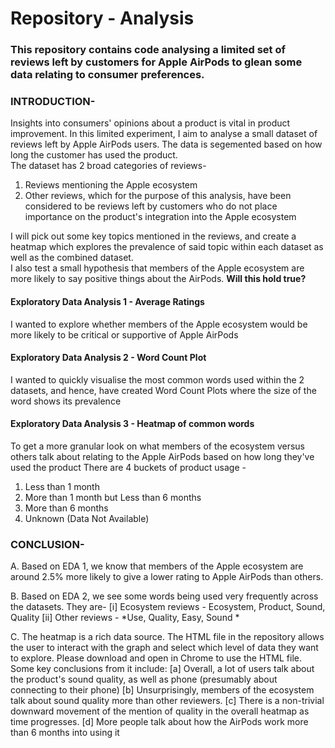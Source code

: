 # Repository - Analysis

### This repository contains code analysing a limited set of reviews left by customers for Apple AirPods to glean some data relating to consumer preferences.

### INTRODUCTION-
Insights into consumers' opinions about a product is vital in product improvement. In this limited experiment, I aim to analyse a small dataset of reviews left by Apple AirPods users. The data is segemented based on how long the customer has used the product. <br> 
The dataset has 2 broad categories of reviews- <br>
1. Reviews mentioning the Apple ecosystem <br>
2. Other reviews, which for the purpose of this analysis, have been considered to be reviews left by customers who do not place importance on the product's integration into the Apple ecosystem <br>


I will pick out some key topics mentioned in the reviews, and create a heatmap which explores the prevalence of said topic within each dataset as well as the combined dataset. <br>
I also test a small hypothesis that members of the Apple ecosystem are more likely to say positive things about the AirPods. **Will this hold true?** <br>

#### Exploratory Data Analysis 1 - Average Ratings

I wanted to explore whether members of the Apple ecosystem would be more likely to be critical or supportive of Apple AirPods

#### Exploratory Data Analysis 2 - Word Count Plot

I wanted to quickly visualise the most common words used within the 2 datasets, and hence, have created Word Count Plots where the size of the word shows its prevalence

#### Exploratory Data Analysis 3 - Heatmap of common words

To get a more granular look on what members of the ecosystem versus others talk about relating to the Apple AirPods based on how long they've used the product
There are 4 buckets of product usage -
1. Less than 1 month
2. More than 1 month but Less than 6 months
3. More than 6 months
4. Unknown (Data Not Available)


### CONCLUSION-

A. Based on EDA 1, we know that members of the Apple ecosystem are around 2.5% more likely to give a lower rating to Apple AirPods than others.

B. Based on EDA 2, we see some words being used very frequently across the datasets. They are- 
[i] Ecosystem reviews - Ecosystem, Product, Sound, Quality 
[ii] Other reviews - *Use, Quality, Easy, Sound *

C. The heatmap is a rich data source. The HTML file in the repository allows the user to interact with the graph and select which level of data they want to explore. Please download and open in Chrome to use the HTML file.
Some key conclusions from it include: 
[a] Overall, a lot of users talk about the product's sound quality, as well as phone (presumably about connecting to their phone) 
[b] Unsurprisingly, members of the ecosystem talk about sound quality more than other reviewers. 
[c] There is a non-trivial downward movement of the mention of quality in the overall heatmap as time progresses. 
[d] More people talk about how the AirPods work more than 6 months into using it

